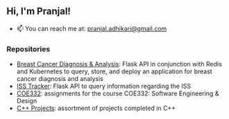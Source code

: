 ## Hi, I'm Pranjal!

- 📫 You can reach me at: pranjal.adhikari@gmail.com

### Repositories
* [Breast Cancer Diagnosis & Analysis](https://github.com/pranjaladhi/reports/tree/main/diagnosis_api): Flask API in conjunction with Redis and Kubernetes to query, store, and deploy an application for breast cancer diagnosis and analysis
* [ISS Tracker](https://github.com/pranjaladhi/reports/tree/main/iss_tracker): Flask API to query information regarding the ISS
* [COE332](https://github.com/pranjaladhi/coe-332): assignments for the course COE332: Software Engineering & Design
* [C++ Projects](https://github.com/pranjaladhi/CPP-Projects): assortment of projects completed in C++
